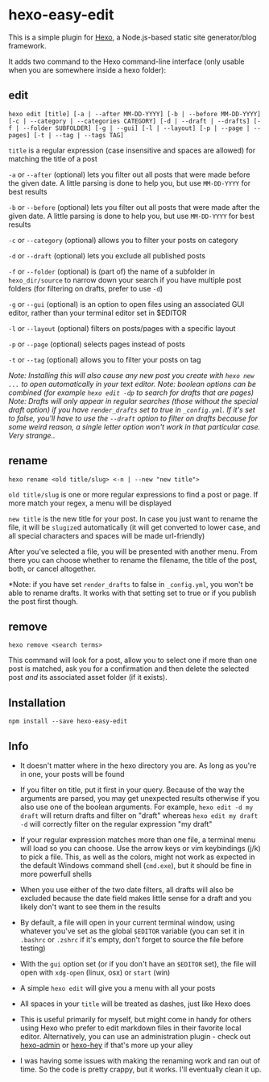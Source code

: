 # hexo-easy-edit

This is a simple plugin for [Hexo](https://github.com/hexojs/hexo), a Node.js-based static site generator/blog framework.

It adds two command to the Hexo command-line interface (only usable when you are somewhere inside a hexo folder):

## edit

```
hexo edit [title] [-a | --after MM-DD-YYYY] [-b | --before MM-DD-YYYY] [-c | --category | --categories CATEGORY] [-d | --draft | --drafts] [-f | --folder SUBFOLDER] [-g | --gui] [-l | --layout] [-p | --page | --pages] [-t | --tag | --tags TAG]
```

`title` is a regular expression (case insensitive and spaces are allowed) for matching the title of a post

`-a` or `--after` (optional) lets you filter out all posts that were made before the given date. A little parsing is done to help you, but use `MM-DD-YYYY` for best results

`-b` or `--before` (optional) lets you filter out all posts that were made after the given date. A little parsing is done to help you, but use `MM-DD-YYYY` for best results

`-c` or `--category` (optional) allows you to filter your posts on category

`-d` or `--draft` (optional) lets you exclude all published posts

`-f` or `--folder` (optional) is (part of) the name of a subfolder in `hexo_dir/source` to narrow down your search if you have multiple post folders (for filtering on drafts, prefer to use `-d`)

`-g` or `--gui` (optional) is an option to open files using an associated GUI editor, rather than your terminal editor set in $EDITOR

`-l` or `--layout` (optional) filters on posts/pages with a specific layout

`-p` or `--page` (optional) selects pages instead of posts

`-t` or `--tag` (optional) allows you to filter your posts on tag

*Note: Installing this will also cause any new post you create with `hexo new ...` to open automatically in your text editor.*
*Note: boolean options can be combined (for example `hexo edit -dp` to search for drafts that are pages)*
*Note: Drafts will only appear in regular searches (those without the special draft option) if you have `render_drafts` set to true in `_config.yml`. If it's set to false, you'll have to use the `--draft` option to filter on drafts because for some weird reason, a single letter option won't work in that particular case. Very strange..*

## rename

```
hexo rename <old title/slug> <-n | --new "new title">
```

`old title/slug` is one or more regular expressions to find a post or page. If more match your regex, a menu will be displayed

`new title` is the new title for your post. In case you just want to rename the file, it will be `slugize`d automatically (it will get converted to lower case, and all special characters and spaces will be made url-friendly)

After you've selected a file, you will be presented with another menu. From there you can choose whether to rename the filename, the title of the post, both, or cancel altogether.

*Note: if you have set `render_drafts` to false in `_config.yml`, you won't be able to rename drafts. It works with that setting set to true or if you publish the post first though.

## remove

```
hexo remove <search terms>
```

This command will look for a post, allow you to select one if more than one post is matched, ask you for a confirmation and then delete the selected post *and* its associated asset folder (if it exists).

## Installation

```
npm install --save hexo-easy-edit
```

## Info

- It doesn't matter where in the hexo directory you are. As long as you're in one, your posts will be found

- If you filter on title, put it first in your query. Because of the way the arguments are parsed, you may get unexpected results otherwise if you also use one of the boolean arguments. For example, `hexo edit -d my draft` will return drafts and filter on "draft" whereas `hexo edit my draft -d` will correctly filter on the regular expression "my draft"

- If your regular expression matches more than one file, a terminal menu will load so you can choose. Use the arrow keys or vim keybindings (j/k) to pick a file. This, as well as the colors, might not work as expected in the default Windows command shell (`cmd.exe`), but it should be fine in more powerfull shells

- When you use either of the two date filters, all drafts will also be excluded because the date field makes little sense for a draft and you likely don't want to see them in the results

- By default, a file will open in your current terminal window, using whatever you've set as the global `$EDITOR` variable (you can set it in `.bashrc` or `.zshrc` if it's empty, don't forget to source the file before testing)

- With the `gui` option set (or if you don't have an `$EDITOR` set), the file will open with `xdg-open` (linux, osx) or `start` (win)

- A simple `hexo edit` will give you a menu with all your posts

- All spaces in your `title` will be treated as dashes, just like Hexo does

- This is useful primarily for myself, but might come in handy for others using Hexo who prefer to edit markdown files in their favorite local editor. Alternatively, you can use an administration plugin - check out [hexo-admin](https://github.com/jaredly/hexo-admin) or [hexo-hey](https://github.com/nihgwu/hexo-hey) if that's more up your alley

- I was having some issues with making the renaming work and ran out of time. So the code is pretty crappy, but it works. I'll eventually clean it up.
